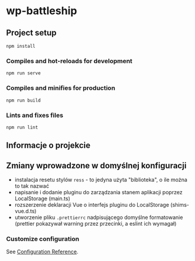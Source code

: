 # wp-battleship

## Project setup

```
npm install
```

### Compiles and hot-reloads for development

```
npm run serve
```

### Compiles and minifies for production

```
npm run build
```

### Lints and fixes files

```
npm run lint
```

## Informacje o projekcie

## Zmiany wprowadzone w domyślnej konfiguracji

- instalacja resetu stylów `ress` - to jedyna użyta "biblioteka", o ile można to tak nazwać
- napisanie i dodanie pluginu do zarządzania stanem aplikacji poprzez LocalStorage (main.ts)
- rozszerzenie deklaracji Vue o interfejs pluginu do LocalStorage (shims-vue.d.ts)
- utworzenie pliku `.prettierrc` nadpisującego domyślne formatowanie (prettier pokazywał warning przez przecinki, a eslint ich wymagał)

### Customize configuration

See [Configuration Reference](https://cli.vuejs.org/config/).
